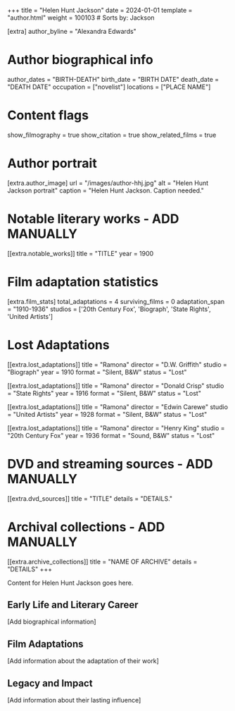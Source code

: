 +++
title = "Helen Hunt Jackson"
date = 2024-01-01
template = "author.html"
weight = 100103  # Sorts by: Jackson

[extra]
author_byline = "Alexandra Edwards"

# Author biographical info
author_dates = "BIRTH-DEATH"
birth_date = "BIRTH DATE"
death_date = "DEATH DATE"
occupation = ["novelist"]
locations = ["PLACE NAME"]

# Content flags
show_filmography = true
show_citation = true
show_related_films = true

# Author portrait
[extra.author_image]
url = "/images/author-hhj.jpg"
alt = "Helen Hunt Jackson portrait"
caption = "Helen Hunt Jackson. Caption needed."

# Notable literary works - ADD MANUALLY
[[extra.notable_works]]
title = "TITLE"
year = 1900

# Film adaptation statistics
[extra.film_stats]
total_adaptations = 4
surviving_films = 0
adaptation_span = "1910-1936"
studios = ['20th Century Fox', 'Biograph', 'State Rights', 'United Artists']
# Lost Adaptations
[[extra.lost_adaptations]]
title = "Ramona"
director = "D.W. Griffith"
studio = "Biograph"
year = 1910
format = "Silent, B&W"
status = "Lost"

[[extra.lost_adaptations]]
title = "Ramona"
director = "Donald Crisp"
studio = "State Rights"
year = 1916
format = "Silent, B&W"
status = "Lost"

[[extra.lost_adaptations]]
title = "Ramona"
director = "Edwin Carewe"
studio = "United Artists"
year = 1928
format = "Silent, B&W"
status = "Lost"

[[extra.lost_adaptations]]
title = "Ramona"
director = "Henry King"
studio = "20th Century Fox"
year = 1936
format = "Sound, B&W"
status = "Lost"


# DVD and streaming sources - ADD MANUALLY
[[extra.dvd_sources]]
title = "TITLE"
details = "DETAILS."

# Archival collections - ADD MANUALLY
[[extra.archive_collections]]
title = "NAME OF ARCHIVE"
details = "DETAILS"
+++

Content for Helen Hunt Jackson goes here. 

## Early Life and Literary Career

[Add biographical information]

## Film Adaptations

[Add information about the adaptation of their work]

## Legacy and Impact

[Add information about their lasting influence]

